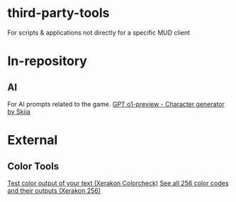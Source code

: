 # third-party-tools
For scripts &amp; applications not directly for a specific MUD client

# In-repository
## AI
For AI prompts related to the game.
[GPT o1-preview - Character generator by Skiia](https://github.com/LotJCommunity/third-party-tools/blob/main/ai/prompt-o1-chargen)

# External
## Color Tools

[Test color output of your text (Xerakon Colorcheck)](https://xerakon.com/lotj/colorcheck.html)
[See all 256 color codes and their outputs (Xerakon 256)](https://xerakon.com/lotj/view256color.html)

